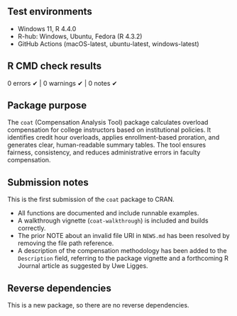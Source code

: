 ## Test environments
* Windows 11, R 4.4.0
* R-hub: Windows, Ubuntu, Fedora (R 4.3.2)
* GitHub Actions (macOS-latest, ubuntu-latest, windows-latest)

## R CMD check results
0 errors ✔ | 0 warnings ✔ | 0 notes ✔

## Package purpose
The `coat` (Compensation Analysis Tool) package calculates overload compensation for college instructors based on institutional policies. It identifies credit hour overloads, applies enrollment-based proration, and generates clear, human-readable summary tables. The tool ensures fairness, consistency, and reduces administrative errors in faculty compensation.

## Submission notes
This is the first submission of the `coat` package to CRAN.

* All functions are documented and include runnable examples.
* A walkthrough vignette (`coat-walkthrough`) is included and builds correctly.
* The prior NOTE about an invalid file URI in `NEWS.md` has been resolved by removing the file path reference.
* A description of the compensation methodology has been added to the `Description` field, referring to the package vignette and a forthcoming R Journal article as suggested by Uwe Ligges.

## Reverse dependencies
This is a new package, so there are no reverse dependencies.

